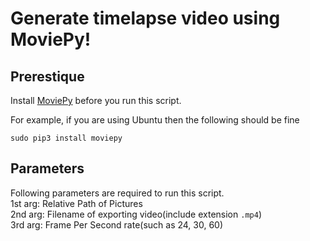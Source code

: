 # Generate timelapse video using MoviePy!

## Prerestique
Install [MoviePy](https://github.com/Zulko/moviepy) before you run this script.

For example, if you are using Ubuntu then the following should be fine
```
sudo pip3 install moviepy
```

## Parameters
Following parameters are required to run this script.  
1st arg: Relative Path of Pictures  
2nd arg: Filename of exporting video(include extension `.mp4`)  
3rd arg: Frame Per Second rate(such as 24, 30, 60)  